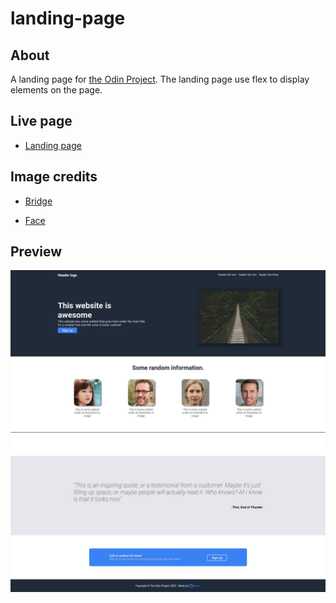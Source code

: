 # landing-page

## About

A landing page for [the Odin Project](https://www.theodinproject.com/lessons/foundations-landing-page#assignment). The landing page use flex to display elements on the page.

## Live page

- [Landing page](https://github.com/NayroFr/landing-page/)

## Image credits

- [Bridge](https://unsplash.com/photos/Ssr26I0QWVY)

- [Face](https://thispersondoesnotexist.com/)

## Preview

![](readme-img/landing-page-1.jpg)
![](readme-img/landing-page-2.jpg)
